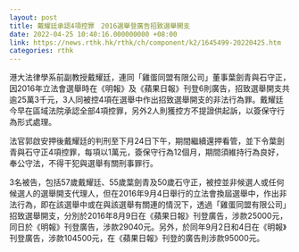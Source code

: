 ```yaml
---
layout: post
title: 戴耀廷承認4項控罪　2016選舉登廣告招致選舉開支
date: 2022-04-25 10:40:16.000000000 +08:00
link: https://news.rthk.hk/rthk/ch/component/k2/1645499-20220425.htm
categories: rthk
---
```


港大法律學系前副教授戴耀廷，連同「雞蛋同盟有限公司」董事葉劍青與石守正，因2016年立法會選舉時在《明報》及《蘋果日報》刊登6則廣告，招致選舉開支共逾25萬3千元，3人同被控4項在選舉中作出招致選舉開支的非法行為罪。戴耀廷今早在區域法院承認全部4項控罪，另外2人則獲控方不提證供起訴，以簽保守行為形式處理。

法官郭啟安押後戴耀廷的判刑至下月24日下午，期間繼續還押看管，並下令葉劍青與石守正4項控罪，每項以1萬元，簽保守行為12個月，期間須維持行為良好，奉公守法，不得干犯與選舉有關刑事罪行。

3名被告，包括57歲戴耀廷、55歲葉劍青及50歲石守正，被控並非候選人或任何候選人的選舉開支代理人，但在2016年9月4日舉行的立法會換屆選舉中，作出非法行為，即在該選舉中或在與該選舉有關連的情況下，透過「雞蛋同盟有限公司」招致選舉開支，分別於2016年8月9日在《蘋果日報》刊登廣告，涉款25000元，同日於《明報》刊登廣告，涉款29040元。另外，於同年9月2日和4日在《明報》刊登廣告，涉款104500元，在《蘋果日報》刊登的廣告則涉款95000元。
